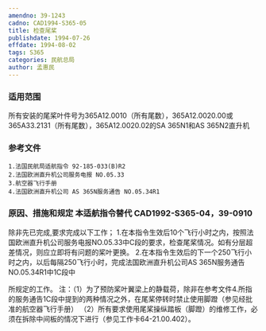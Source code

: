 ```yaml
---
amendno: 39-1243
cadno: CAD1994-S365-05
title: 检查尾桨
publishdate: 1994-07-26
effdate: 1994-08-02
tags: S365
categories: 民航总局
author: 孟惠民
---
```


### 适用范围 
所有安装的尾桨叶件号为365A12.0010（所有尾数），365A12.0020.00或365A33.2131（所有尾数），365A12.0020.02的SA 365N1和AS 365N2直升机

<!--more-->
### 参考文件
    1.法国民航局适航指令 92-185-033(B)R2 
    2.法国欧洲直升机公司服务电报 NO.05.33 
    3.航空器飞行手册
    4.法国欧洲直升机公司 AS 365N服务通告 NO.05.34R1

### 原因、措施和规定 本适航指令替代 CAD1992-S365-04，39-0910 
除非先已完成,要求完成以下工作； 
    1.在本指令生效后10个飞行小时之内，按照法国欧洲直升机公司服务电报NO.05.33中C段的要求，检查尾桨情况。如有分层超差情况，则应立即将有问题的桨叶更换。 
    2.在本指令生效后的下一个250飞行小时之内，以后每隔250飞行小时，完成法国欧洲直升机公司AS 365N服务通告NO.05.34R1中1C段中

  
所规定的工作。 
    注：（1）为了预防桨叶翼梁上的静载荷，除非在参考文件4.所指的服务通告1C段中提到的两种情况之外，在尾桨停转时禁止使用脚蹬（参见经批准的航空器飞行手册） 
       （2）所有要求使用尾桨操纵踏板（脚蹬）的维修工作，必须在拆除中间板的情况下进行（参见工作卡64-21.00.402）。
